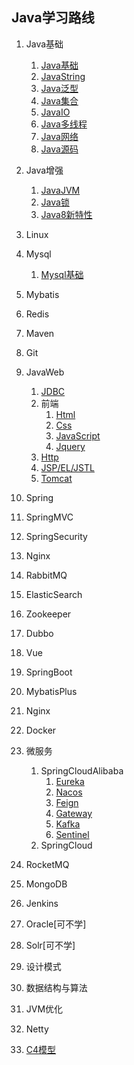 Java学习路线
---

1. Java基础
   1. [Java基础](./Java/Java基础.md)
   2. [JavaString](./Java/JavaString.md)
   3. [Java泛型](./Java/Java泛型.md)
   4. [Java集合](./Java/Java集合.md)
   5. [JavaIO](./Java/JavaIO.md)
   6. [Java多线程](./Java/Java多线程.md)
   7. [Java网络](./Java/Java网络.md)
   8. [Java源码](./Java/Java源码.md)

2. Java增强
   1. [JavaJVM](./Java/JavaJVM.md)
   2. [Java锁](./Java/Java锁.md)
   3. [Java8新特性](./Java/Java锁.md)

3. Linux
4. Mysql
   1. [Mysql基础](./Database/Mysql/Mysql基础知识.md)

5. Mybatis
6. Redis
7. Maven
8. Git
9. JavaWeb
   1. [JDBC]()
   2. 前端
      1. [Html]()
      2. [Css]()
      3. [JavaScript]()
      3. [Jquery]()
   3. [Http]()
   4. [JSP/EL/JSTL]()
   5. [Tomcat]()
10. Spring
11. SpringMVC
12. SpringSecurity
13. Nginx
14. RabbitMQ
15. ElasticSearch
16. Zookeeper
17. Dubbo
18. Vue
19. SpringBoot
20. MybatisPlus
21. Nginx
22. Docker
23. 微服务
    1. SpringCloudAlibaba
       1. [Eureka]()
       2. [Nacos]()
       3. [Feign]()
       4. [Gateway]()
       5. [Kafka]()
       6. [Sentinel]()
    2. SpringCloud
24. RocketMQ
25. MongoDB
26. Jenkins
27. Oracle[可不学]
28. Solr[可不学]
29. 设计模式
30. 数据结构与算法
31. JVM优化
32. Netty
33. [C4模型](./C4Model)